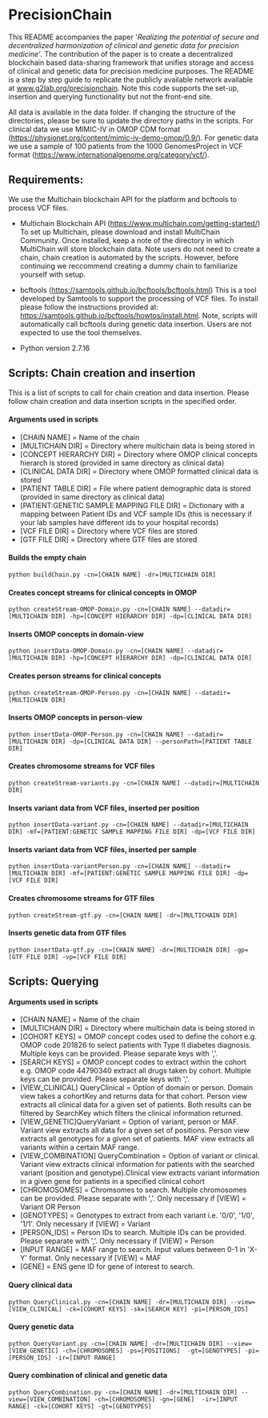 # PrecisionChain
This README accompanies the paper '_Realizing the potential of secure and decentralized harmonization of clinical and genetic data for precision medicine'_. The contribution of the paper is to create a decentralized blockchain based data-sharing framework that unifies storage and access of clinical and genetic data for precision medicine purposes. The README is a step by step guide to replicate the publicly available network available at  www.g2lab.org/precisionchain. Note this code supports the set-up, insertion and querying functionality but not the front-end site.

All data is available in the data folder. If changing the structure of the directories, please be sure to update the directory paths in the scripts. For clinical data we use MIMIC-IV in OMOP CDM format (https://physionet.org/content/mimic-iv-demo-omop/0.9/). For genetic data we use a sample of 100 patients from the 1000 GenomesProject in VCF format (https://www.internationalgenome.org/category/vcf/). 


## Requirements:
We use the Multichain blockchain API for the platform and bcftools to process VCF files.
- Multichain Blockchain API (https://www.multichain.com/getting-started/)
To set up Multichain, please download and install MultiChain Community. Once installed, keep a note of the directory in which MultiChain will store blockchain data. Note users do not need to create a chain, chain creation is automated by the scripts. However, before continuing we reccommend creating a dummy chain to familiarize yourself with setup.

- bcftools (https://samtools.github.io/bcftools/bcftools.html)
This is a tool developed by Samtools to support the processing of VCF files. To install please follow the instructions provided at: https://samtools.github.io/bcftools/howtos/install.html. Note, scripts will automatically call bcftools during genetic data insertion. Users are not expected to use the tool themselves.
- Python version 2.7.16

## Scripts: Chain creation and insertion
This is a list of scripts to call for chain creation and data insertion. Please follow chain creation and data insertion scripts in the specified order.

#### Arguments used in scripts

- [CHAIN NAME] = Name of the chain <br/>
- [MULTICHAIN DIR] = Directory where multichain data is being stored in <br/>
- [CONCEPT HIERARCHY DIR] = Directory where OMOP clinical concepts hierarch is stored (provided in same directory as clinical data) <br/>
- [CLINICAL DATA DIR] = Directory where OMOP formatted clinical data is stored <br/>
- [PATIENT TABLE DIR] = File where patient demographic data is stored (provided in same directory as clinical data) <br/>
- [PATIENT:GENETIC SAMPLE MAPPING FILE DIR] =  Dictionary with a mapping between Patient IDs and VCF sample IDs (this is necessary if your lab samples have different ids to your hospital records) <br/>
- [VCF FILE DIR] = Directory where VCF files are stored <br/>
- [GTF FILE DIR] = Directory where GTF files are stored <br/>


#### Builds the empty chain
```
python buildChain.py -cn=[CHAIN NAME] -dr=[MULTICHAIN DIR]
```
#### Creates concept streams for clinical concepts in OMOP
```
python createStream-OMOP-Domain.py -cn=[CHAIN NAME] --datadir=[MULTICHAIN DIR] -hp=[CONCEPT HIERARCHY DIR] -dp=[CLINICAL DATA DIR]
```
#### Inserts OMOP concepts in domain-view
```
python insertData-OMOP-Domain.py -cn=[CHAIN NAME] --datadir=[MULTICHAIN DIR] -hp=[CONCEPT HIERARCHY DIR] -dp=[CLINICAL DATA DIR]
```
#### Creates person streams for clinical concepts 
```
python createStream-OMOP-Person.py -cn=[CHAIN NAME] --datadir=[MULTICHAIN DIR]
```
#### Inserts OMOP concepts in person-view
```
python insertData-OMOP-Person.py -cn=[CHAIN NAME] --datadir=[MULTICHAIN DIR] -dp=[CLINICAL DATA DIR] --personPath=[PATIENT TABLE DIR]
```
#### Creates chromosome streams for VCF files
```
python createStream-variants.py -cn=[CHAIN NAME] --datadir=[MULTICHAIN DIR]
```
#### Inserts variant data from VCF files, inserted per position
```
python insertData-variant.py -cn=[CHAIN NAME] --datadir=[MULTICHAIN DIR] -mf=[PATIENT:GENETIC SAMPLE MAPPING FILE DIR] -dp=[VCF FILE DIR]
```
#### Inserts variant data from VCF files, inserted per sample
```
python insertData-variantPerson.py -cn=[CHAIN NAME] --datadir=[MULTICHAIN DIR] -mf=[PATIENT:GENETIC SAMPLE MAPPING FILE DIR] -dp=[VCF FILE DIR]
```
#### Creates chromosome streams for GTF files
```
python createStream-gtf.py -cn=[CHAIN NAME] -dr=[MULTICHAIN DIR]
```
#### Inserts genetic data from GTF files
```
python insertData-gtf.py -cn=[CHAIN NAME] -dr=[MULTICHAIN DIR] -gp=[GTF FILE DIR] -vp=[VCF FILE DIR]
```
## Scripts: Querying

#### Arguments used in scripts
- [CHAIN NAME] = Name of the chain <br/>
- [MULTICHAIN DIR] = Directory where multichain data is being stored in <br/>
- [COHORT KEYS] = OMOP concept codes used to define the cohort e.g. OMOP code 201826 to select patients with Type II diabetes diagnosis. Multiple keys can be provided. Please separate keys with ','. <br/>
- [SEARCH KEYS] = OMOP concept codes to extract within the cohort e.g. OMOP code 44790340 extract all drugs taken by cohort. Multiple keys can be provided. Please separate keys with ','. <br/>
- [VIEW_CLINICAL] QueryClinical = Option of domain or person. Domain view takes a cohortKey and returns data for that cohort. Person view extracts all clinical data for a given set of patients. Both results can be filtered by SearchKey which filters the clinical information returned. <br/>
- [VIEW_GENETIC]QueryVariant = Option of variant, person or MAF. Variant view extracts all data for a given set of positions. Person view extracts all genotypes for a given set of patients. MAF view extracts all variants within a certain MAF range. <br/>
- [VIEW_COMBINATION] QueryCombination = Option of variant or clinical. Variant view extracts clinical information for patients with the searched variant (position and genotype).Clinical view extracts variant information in a given gene for patients in a specified clinical cohort <br/>
- [CHROMOSOMES] = Chromsomes to search. Multiple chromosomes can be provided. Please separate with ','. Only necessary if [VIEW] = Variant OR Person <br/>
- [GENOTYPES] = Genotypes to extract from each variant i.e. '0/0', '1/0', '1/1'. Only necessary if [VIEW] = Variant <br/>
- [PERSON_IDS] = Person IDs to search. Multiple IDs can be provided. Please separate with ','. Only necessary if [VIEW] = Person <br/>
- [INPUT RANGE] = MAF range to search. Input values between 0-1 in 'X-Y' format. Only necessary if [VIEW] = MAF <br/>
- [GENE] = ENS gene ID for gene of interest to search. <br/>


#### Query clinical data
```
python QueryClinical.py -cn=[CHAIN NAME] -dr=[MULTICHAIN DIR] --view=[VIEW_CLINICAL] -ck=[COHORT KEYS] -sk=[SEARCH KEY] -pi=[PERSON_IDS]
```
#### Query genetic data
```
python QueryVariant.py -cn=[CHAIN NAME] -dr=[MULTICHAIN DIR] --view=[VIEW_GENETIC] -ch=[CHROMOSOMES] -ps=[POSITIONS]  -gt=[GENOTYPES] -pi=[PERSON_IDS] -ir=[INPUT RANGE]
```
#### Query combination of clinical and genetic data
```
python QueryCombination.py -cn=[CHAIN NAME] -dr=[MULTICHAIN DIR] --view=[VIEW_COMBINATION] -ch=[CHROMOSOMES] -gn=[GENE]  -ir=[INPUT RANGE] -ck=[COHORT KEYS] -gt=[GENOTYPES]
```



